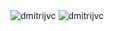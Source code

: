 <img src="https://github-readme-stats.vercel.app/api/top-langs/?username=dmitrijvc&hide=yacc,c%23&count_private=false&bg_color=30,e96443,904e95&title_color=fff&text_color=fff&icon_color=fff" alt="dmitrijvc" />

<img src="https://github-readme-stats.vercel.app/api?username=dmitrijvc&show_icons=true&count_private=true&bg_color=30,e96443,904e95&title_color=fff&text_color=fff&icon_color=fff" alt="dmitrijvc" />



